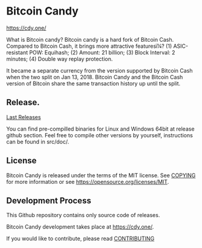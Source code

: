 Bitcoin Candy
===========

https://cdy.one/


What is Bitcoin candy?
Bitcoin candy is a hard fork of Bitcoin Cash. Compared to Bitcoin Cash, it brings more attractive featuresï¼?
(1) ASIC-resistant POW: Equihash;
(2) Amount: 21 billion;
(3) Block Interval: 2 minutes;
(4) Double way replay protection.

It became a separate currency from the version supported by Bitcoin Cash when the two split on Jan 13, 2018. Bitcoin Candy and the Bitcoin Cash version of Bitcoin share the same transaction history up until the split.


Release.
-------

[Last Releases](https://github.com/bitcoincandyofficial/bitcoincandy/releases)

You can find pre-compilled binaries for Linux and Windows 64bit at release github section. Feel free to compile other versions by yourself, instructions can be found in src/doc/. 

License
-------

Bitcoin Candy is released under the terms of the MIT license. See [COPYING](COPYING) for more
information or see https://opensource.org/licenses/MIT.

Development Process
-------------------

This Github repository contains only source code of releases.

Bitcoin Candy development takes place at https://cdy.one/.

If you would like to contribute, please read [CONTRIBUTING](CONTRIBUTING.md)

